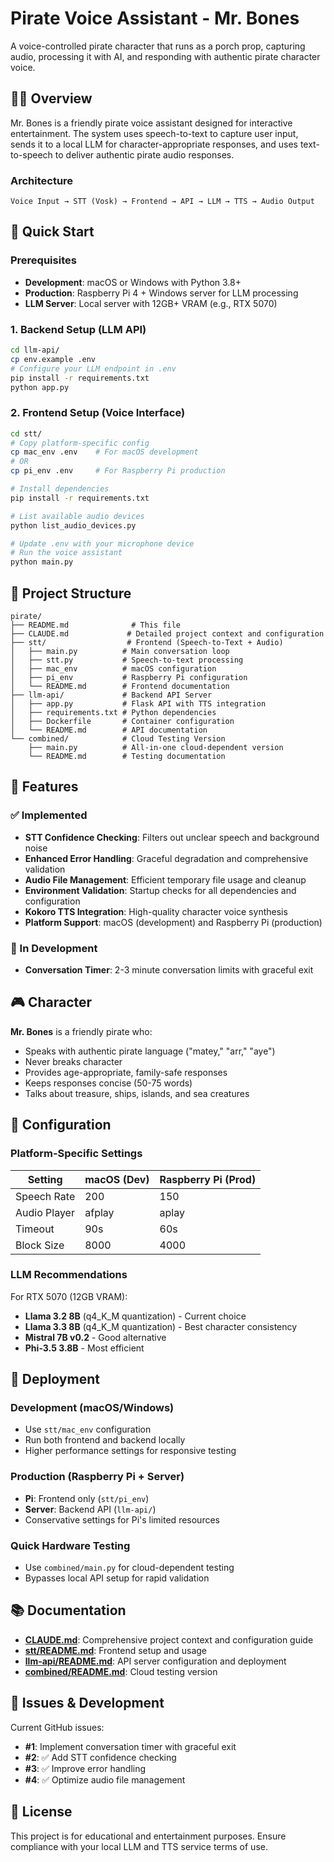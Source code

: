 # Pirate Voice Assistant - Mr. Bones

A voice-controlled pirate character that runs as a porch prop, capturing audio, processing it with AI, and responding with authentic pirate character voice.

## 🏴‍☠️ Overview

Mr. Bones is a friendly pirate voice assistant designed for interactive entertainment. The system uses speech-to-text to capture user input, sends it to a local LLM for character-appropriate responses, and uses text-to-speech to deliver authentic pirate audio responses.

### Architecture

```
Voice Input → STT (Vosk) → Frontend → API → LLM → TTS → Audio Output
```

## 🚀 Quick Start

### Prerequisites

- **Development**: macOS or Windows with Python 3.8+
- **Production**: Raspberry Pi 4 + Windows server for LLM processing
- **LLM Server**: Local server with 12GB+ VRAM (e.g., RTX 5070)

### 1. Backend Setup (LLM API)

```bash
cd llm-api/
cp env.example .env
# Configure your LLM endpoint in .env
pip install -r requirements.txt
python app.py
```

### 2. Frontend Setup (Voice Interface)

```bash
cd stt/
# Copy platform-specific config
cp mac_env .env    # For macOS development
# OR
cp pi_env .env     # For Raspberry Pi production

# Install dependencies
pip install -r requirements.txt

# List available audio devices
python list_audio_devices.py

# Update .env with your microphone device
# Run the voice assistant
python main.py
```

## 📁 Project Structure

```
pirate/
├── README.md              # This file
├── CLAUDE.md             # Detailed project context and configuration
├── stt/                  # Frontend (Speech-to-Text + Audio)
│   ├── main.py          # Main conversation loop
│   ├── stt.py           # Speech-to-text processing
│   ├── mac_env          # macOS configuration
│   ├── pi_env           # Raspberry Pi configuration
│   └── README.md        # Frontend documentation
├── llm-api/             # Backend API Server
│   ├── app.py           # Flask API with TTS integration
│   ├── requirements.txt # Python dependencies
│   ├── Dockerfile       # Container configuration
│   └── README.md        # API documentation
└── combined/            # Cloud Testing Version
    ├── main.py          # All-in-one cloud-dependent version
    └── README.md        # Testing documentation
```

## 🎯 Features

### ✅ Implemented
- **STT Confidence Checking**: Filters out unclear speech and background noise
- **Enhanced Error Handling**: Graceful degradation and comprehensive validation
- **Audio File Management**: Efficient temporary file usage and cleanup
- **Environment Validation**: Startup checks for all dependencies and configuration
- **Kokoro TTS Integration**: High-quality character voice synthesis
- **Platform Support**: macOS (development) and Raspberry Pi (production)

### 🚧 In Development
- **Conversation Timer**: 2-3 minute conversation limits with graceful exit

## 🎮 Character

**Mr. Bones** is a friendly pirate who:
- Speaks with authentic pirate language ("matey," "arr," "aye")
- Never breaks character
- Provides age-appropriate, family-safe responses
- Keeps responses concise (50-75 words)
- Talks about treasure, ships, islands, and sea creatures

## 🔧 Configuration

### Platform-Specific Settings

| Setting | macOS (Dev) | Raspberry Pi (Prod) |
|---------|-------------|-------------------|
| Speech Rate | 200 | 150 |
| Audio Player | afplay | aplay |
| Timeout | 90s | 60s |
| Block Size | 8000 | 4000 |

### LLM Recommendations

For RTX 5070 (12GB VRAM):
- **Llama 3.2 8B** (q4_K_M quantization) - Current choice
- **Llama 3.3 8B** (q4_K_M quantization) - Best character consistency
- **Mistral 7B v0.2** - Good alternative
- **Phi-3.5 3.8B** - Most efficient

## 🚀 Deployment

### Development (macOS/Windows)
- Use `stt/mac_env` configuration
- Run both frontend and backend locally
- Higher performance settings for responsive testing

### Production (Raspberry Pi + Server)
- **Pi**: Frontend only (`stt/pi_env`)
- **Server**: Backend API (`llm-api/`)
- Conservative settings for Pi's limited resources

### Quick Hardware Testing
- Use `combined/main.py` for cloud-dependent testing
- Bypasses local API setup for rapid validation

## 📚 Documentation

- **[CLAUDE.md](CLAUDE.md)**: Comprehensive project context and configuration guide
- **[stt/README.md](stt/README.md)**: Frontend setup and usage
- **[llm-api/README.md](llm-api/README.md)**: API server configuration and deployment
- **[combined/README.md](combined/README.md)**: Cloud testing version

## 🐛 Issues & Development

Current GitHub issues:
- **#1**: Implement conversation timer with graceful exit
- **#2**: ✅ Add STT confidence checking
- **#3**: ✅ Improve error handling  
- **#4**: ✅ Optimize audio file management

## 📄 License

This project is for educational and entertainment purposes. Ensure compliance with your local LLM and TTS service terms of use.
